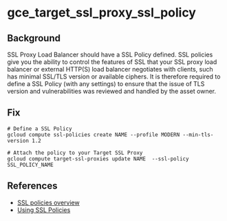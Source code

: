 # gce_target_ssl_proxy_ssl_policy

## Background

SSL Proxy Load Balancer should have a SSL Policy defined.
SSL policies give you the ability to control the features of SSL that your SSL proxy load balancer or external HTTP(S) load balancer negotiates with clients, such has minimal SSL/TLS version or available ciphers.
It is therefore required to define a SSL Policy (with any settings) to ensure that the issue of TLS version and vulnerabilities was reviewed and handled by the asset owner.

## Fix

```shell
# Define a SSL Policy
gcloud compute ssl-policies create NAME --profile MODERN --min-tls-version 1.2

# Attach the policy to your Target SSL Proxy
gcloud compute target-ssl-proxies update NAME  --ssl-policy SSL_POLICY_NAME
```

## References

- [SSL policies overview](https://cloud.google.com/load-balancing/docs/ssl-policies-concepts)
- [Using SSL Policies](https://cloud.google.com/load-balancing/docs/use-ssl-policies)